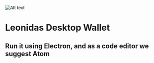 ![Alt text](https://github.com/Concillio/Leonidas-Wallet-Desktop/blob/master/Helm%202.png "Optional title")

# Leonidas Desktop Wallet


## Run it using Electron, and as a code editor we suggest Atom



